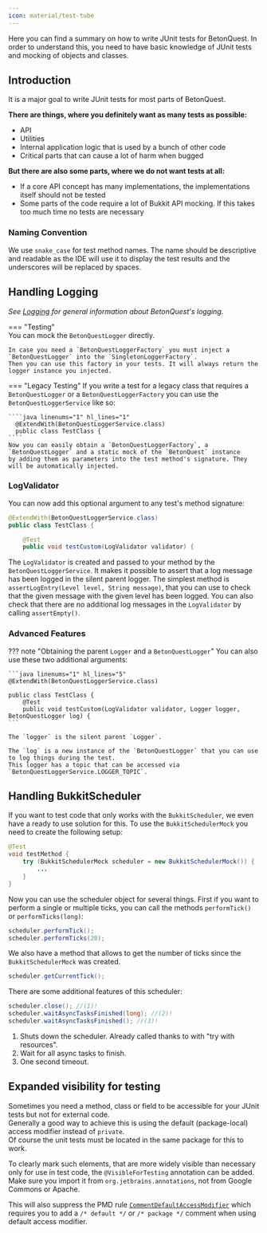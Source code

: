 ```yaml
---
icon: material/test-tube
---
```

Here you can find a summary on how to write JUnit tests for BetonQuest. In order to understand this, you need to have
basic knowledge of JUnit tests and mocking of objects and classes.

## Introduction

It is a major goal to write JUnit tests for most parts of BetonQuest.

**There are things, where you definitely want as many tests as possible:**

- API
- Utilities
- Internal application logic that is used by a bunch of other code
- Critical parts that can cause a lot of harm when bugged

**But there are also some parts, where we do not want tests at all:**

- If a core API concept has many implementations, the implementations itself should not be tested
- Some parts of the code require a lot of Bukkit API mocking. If this takes too much time no tests are
  necessary

### Naming Convention
We use `snake_case` for test method names.
The name should be descriptive and readable as the IDE will use it to display the test results
and the underscores will be replaced by spaces.

## Handling Logging

_See [Logging](../../../API/Logging.md) for general information about BetonQuest's logging._

=== "Testing"    
    You can mock the `BetonQuestLogger` directly.
    
    In case you need a `BetonQuestLoggerFactory` you must inject a `BetonQuestLogger` into the `SingletonLoggerFactory`.
    Then you can use this factory in your tests. It will always return the logger instance you injected. 

=== "Legacy Testing"
    If you write a test for a legacy class that requires a `BetonQuestLogger` or a `BetonQuestLoggerFactory` you can use the
    `BetonQuestLoggerService` like so:
    
    ````java linenums="1" hl_lines="1"
      @ExtendWith(BetonQuestLoggerService.class)
      public class TestClass {
    ````
    Now you can easily obtain a `BetonQuestLoggerFactory`, a `BetonQuestLogger` and a static mock of the `BetonQuest` instance
    by adding them as parameters into the test method's signature. They will be automatically injected.

### LogValidator

You can now add this optional argument to any test's method signature:

```java linenums="1" hl_lines="5"
@ExtendWith(BetonQuestLoggerService.class)
public class TestClass {

    @Test
    public void testCustom(LogValidator validator) {
```

The `LogValidator` is created and passed to your method by the `BetonQuestLoggerService`.
It makes it possible to assert that a log message has been logged in the silent parent logger.
The simplest method is `assertLogEntry(Level level, String message)`, that you can use to check
that the given message with the given level has been logged. You can also check that there are no additional log 
messages in the `LogValidator` by calling `assertEmpty()`.

### Advanced Features

??? note "Obtaining the parent `Logger` and a `BetonQuestLogger`"
    You can also use these two additional arguments:
    
    ```java linenums="1" hl_lines="5"
    @ExtendWith(BetonQuestLoggerService.class)

    public class TestClass {
        @Test
        public void testCustom(LogValidator validator, Logger logger, BetonQuestLogger log) {
    ```
    
    The `logger` is the silent parent `Logger`.

    The `log` is a new instance of the `BetonQuestLogger` that you can use to log things during the test.
    This logger has a topic that can be accessed via `BetonQuestLoggerService.LOGGER_TOPIC`.

## Handling BukkitScheduler

If you want to test code that only works with the `BukkitScheduler`, we even have a ready to use solution for this.
To use the `BukkitSchedulerMock` you need to create the following setup:

````java linenums="1" hl_lines="3-5"
@Test
void testMethod {
    try (BukkitSchedulerMock scheduler = new BukkitSchedulerMock()) {
        ...
    }
}
````

Now you can use the scheduler object for several things. First if you want to perform a single or multiple ticks,
you can call the methods `performTick()` or `performTicks(long)`:

````java linenums="1"
scheduler.performTick();
scheduler.performTicks(20);
````

We also have a method that allows to get the number of ticks since the `BukkitSchedulerMock` was created.

````java linenums="1"
scheduler.getCurrentTick();
````

There are some additional features of this scheduler:

````java linenums="1"
scheduler.close(); //(1)!
scheduler.waitAsyncTasksFinished(long); //(2)!
scheduler.waitAsyncTasksFinished(); //(3)!
````

1. Shuts down the scheduler. Already called thanks to with "try with resources".
2. Wait for all async tasks to finish.
3. One second timeout.

## Expanded visibility for testing
Sometimes you need a method, class or field to be accessible for your JUnit tests but not for external code.  
Generally a good way to achieve this is using the default (package-local) access modifier instead of `private`.  
Of course the unit tests must be located in the same package for this to work.

To clearly mark such elements, that are more widely visible than necessary only for use in test code, 
the `@VisibleForTesting` annotation can be added.
Make sure you import it from `org.jetbrains.annotations`, not from Google Commons or Apache.

This will also suppress the PMD rule [`CommentDefaultAccessModifier`](https://pmd.github.io/latest/pmd_rules_java_codestyle.html#commentdefaultaccessmodifier) 
which requires you to add a `/* default */` or `/* package */` comment when using default access modifier.
